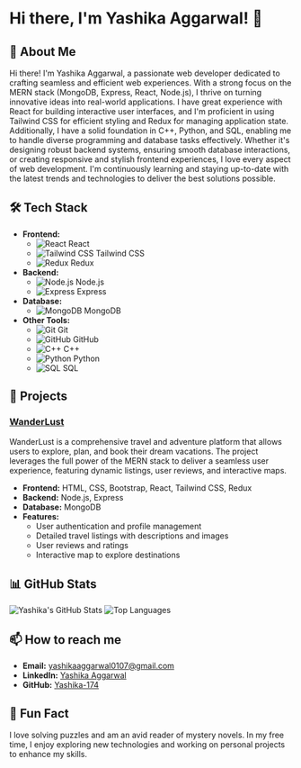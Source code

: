 # Hi there, I'm Yashika Aggarwal! 👋

## 💫 About Me
Hi there! I'm Yashika Aggarwal, a passionate web developer dedicated to crafting seamless and efficient web experiences. With a strong focus on the MERN stack (MongoDB, Express, React, Node.js), I thrive on turning innovative ideas into real-world applications. I have great experience with React for building interactive user interfaces, and I'm proficient in using Tailwind CSS for efficient styling and Redux for managing application state. Additionally, I have a solid foundation in C++, Python, and SQL, enabling me to handle diverse programming and database tasks effectively. Whether it's designing robust backend systems, ensuring smooth database interactions, or creating responsive and stylish frontend experiences, I love every aspect of web development. I'm continuously learning and staying up-to-date with the latest trends and technologies to deliver the best solutions possible.

## 🛠️ Tech Stack
- **Frontend:** 
  - ![React](https://raw.githubusercontent.com/devicons/devicon/master/icons/react/react-original.svg) React
  - ![Tailwind CSS](https://raw.githubusercontent.com/devicons/devicon/master/icons/tailwindcss/tailwindcss-plain.svg) Tailwind CSS
  - ![Redux](https://raw.githubusercontent.com/devicons/devicon/master/icons/redux/redux-original.svg) Redux
- **Backend:** 
  - ![Node.js](https://raw.githubusercontent.com/devicons/devicon/master/icons/nodejs/nodejs-original.svg) Node.js
  - ![Express](https://raw.githubusercontent.com/devicons/devicon/master/icons/express/express-original.svg) Express
- **Database:** 
  - ![MongoDB](https://raw.githubusercontent.com/devicons/devicon/master/icons/mongodb/mongodb-original.svg) MongoDB
- **Other Tools:**
  - ![Git](https://raw.githubusercontent.com/devicons/devicon/master/icons/git/git-original.svg) Git
  - ![GitHub](https://raw.githubusercontent.com/devicons/devicon/master/icons/github/github-original.svg) GitHub
  - ![C++](https://raw.githubusercontent.com/devicons/devicon/master/icons/cplusplus/cplusplus-original.svg) C++
  - ![Python](https://raw.githubusercontent.com/devicons/devicon/master/icons/python/python-original.svg) Python
  - ![SQL](https://raw.githubusercontent.com/devicons/devicon/master/icons/mysql/mysql-original.svg) SQL

## 🚀 Projects
### [WanderLust](https://wanderlust-project-main.onrender.com/listings)
WanderLust is a comprehensive travel and adventure platform that allows users to explore, plan, and book their dream vacations. The project leverages the full power of the MERN stack to deliver a seamless user experience, featuring dynamic listings, user reviews, and interactive maps.

- **Frontend:** HTML, CSS, Bootstrap, React, Tailwind CSS, Redux
- **Backend:** Node.js, Express
- **Database:** MongoDB
- **Features:**
  - User authentication and profile management
  - Detailed travel listings with descriptions and images
  - User reviews and ratings
  - Interactive map to explore destinations

## 📊 GitHub Stats
![Yashika's GitHub Stats](https://github-readme-stats.vercel.app/api?username=Yashika-174&show_icons=true&theme=radical)
![Top Languages](https://github-readme-stats.vercel.app/api/top-langs/?username=Yashika-174&layout=compact&theme=radical)

## 📫 How to reach me
- **Email:** [yashikaaggarwal0107@gmail.com](mailto:yashikaaggarwal0107@gmail.com)
- **LinkedIn:** [Yashika Aggarwal](https://www.linkedin.com/in/yashika-aggarwal-a577a1273)
- **GitHub:** [Yashika-174](https://github.com/Yashika-174)

## 🌟 Fun Fact
I love solving puzzles and am an avid reader of mystery novels. In my free time, I enjoy exploring new technologies and working on personal projects to enhance my skills.
